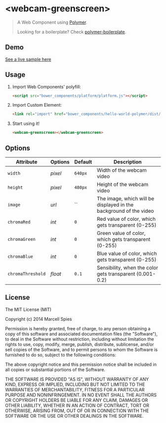 # &lt;webcam-greenscreen&gt;

> A Web Component using [Polymer](http://www.polymer-project.org/).
> 
> Looking for a boilerplate? Check [polymer-boilerplate](https://github.com/webcomponents/polymer-boilerplate).

## Demo

[See a live sample here](http://marcells.github.io/webcam-greenscreen-polymer)

## Usage

1. Import Web Components' polyfill:

    ```html
    <script src="bower_components/platform/platform.js"></script>
    ```

2. Import Custom Element:

    ```html
    <link rel="import" href="bower_components/hello-world-polymer/dist/hello-world.html">
    ```

3. Start using it!

    ```html
    <webcam-greenscreen></webcam-greenscreen>
    ```

## Options

Attribute           | Options         | Default             | Description
---                 | ---             | ---                 | ---
`width`             | *pixel*         | `640px`             | Width of the webcam video
`height`            | *pixel*         | `480px`             | Height of the webcam video
`image`             | *url*           | ``                  | The image, which will be displayed in the background of the video
`chromaRed`         | *int*           | `0`                 | Red value of color, which gets transparent (0-255)
`chromaGreen`       | *int*           | `0`                 | Green value of color, which gets transparent (0-255)
`chromaBlue`        | *int*           | `0`                 | Blue value of color, which gets transparent (0-255)
`chromaThreshold`   | *float*         | `0.1`               | Sensibility, when the color gets transparent (0.001-0.2)

## License

The MIT License (MIT)

Copyright (c) 2014 Marcell Spies

Permission is hereby granted, free of charge, to any person obtaining a copy
of this software and associated documentation files (the "Software"), to deal
in the Software without restriction, including without limitation the rights
to use, copy, modify, merge, publish, distribute, sublicense, and/or sell
copies of the Software, and to permit persons to whom the Software is
furnished to do so, subject to the following conditions:

The above copyright notice and this permission notice shall be included in
all copies or substantial portions of the Software.

THE SOFTWARE IS PROVIDED "AS IS", WITHOUT WARRANTY OF ANY KIND, EXPRESS OR
IMPLIED, INCLUDING BUT NOT LIMITED TO THE WARRANTIES OF MERCHANTABILITY,
FITNESS FOR A PARTICULAR PURPOSE AND NONINFRINGEMENT. IN NO EVENT SHALL THE
AUTHORS OR COPYRIGHT HOLDERS BE LIABLE FOR ANY CLAIM, DAMAGES OR OTHER
LIABILITY, WHETHER IN AN ACTION OF CONTRACT, TORT OR OTHERWISE, ARISING FROM,
OUT OF OR IN CONNECTION WITH THE SOFTWARE OR THE USE OR OTHER DEALINGS IN
THE SOFTWARE.